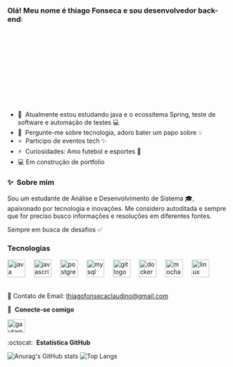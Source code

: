 ### Olá! Meu nome é thiago Fonseca e sou desenvolvedor back-end<a href="https://www.gautamkrishnar.com/"><img src="https://media.giphy.com/media/hvRJCLFzcasrR4ia7z/giphy.gif" width="5%"></a>

- 🚀 &nbsp;Atualmente estou estudando java e o ecossitema Spring, teste de software e automação de testes 💻
- 💬 &nbsp;Pergunte-me sobre tecnologia, adoro bater um papo sobre 💡
- ⭐ &nbsp;Participo de eventos tech ✨
- ⚡ &nbsp;Curiosidades: Amo futebol e esportes 🎯
- 💻 Em construção de portfolio


### ✨&nbsp;  Sobre mim

Sou um estudante de Análise e Desenvolvimento de Sistema 🎓, apaixonado por tecnologia e inovações.
Me considero autoditada e sempre que for preciso busco informações e resoluções em diferentes fontes.

Sempre em busca de desafios ✅


### Tecnologias

<div align="left">
  <img src="https://cdn.jsdelivr.net/gh/devicons/devicon/icons/java/java-original.svg" height="40" alt="java logo"  />
  <img width="12" />
  <img src="https://cdn.jsdelivr.net/gh/devicons/devicon/icons/javascript/javascript-original.svg" height="40" alt="javascript logo"  />
  <img width="12" />
  <img src="https://cdn.jsdelivr.net/gh/devicons/devicon/icons/postgresql/postgresql-original.svg" height="40" alt="postgresql logo"  />
  <img width="12" />
  <img src="https://cdn.jsdelivr.net/gh/devicons/devicon/icons/mysql/mysql-original.svg" height="40" alt="mysql logo"  />
  <img width="12" />
  <img src="https://cdn.jsdelivr.net/gh/devicons/devicon/icons/git/git-original.svg" height="40" alt="git logo"  />
  <img width="12" />
  <img src="https://cdn.jsdelivr.net/gh/devicons/devicon/icons/docker/docker-original.svg" height="40" alt="docker logo"  />
  <img width="12" />
  <img src="https://cdn.jsdelivr.net/gh/devicons/devicon/icons/mocha/mocha-plain.svg" height="40" alt="mocha logo"  />
  <img width="12" />
  <img src="https://cdn.jsdelivr.net/gh/devicons/devicon/icons/linux/linux-original.svg" height="40" alt="linux logo"  />
</div>

<br>

📧 Contato de Email: thiagofonsecaclaudino@gmail.com


🔗 &nbsp;**Conecte-se comigo**
<p align="left">
<a href="https://www.linkedin.com/in/thiago-fonseca-a58706248/" target="blank"><img align="center" src="https://raw.githubusercontent.com/rahuldkjain/github-profile-readme-generator/master/src/images/icons/Social/linked-in-alt.svg" alt="gautamkrishnar" height="30" width="40" /></a>
  
:octocat: &nbsp;**Estatística GitHub**

![Anurag's GitHub stats](https://github-readme-stats.vercel.app/api?username=Tfonseca200&show_icons=true&theme=ambient_gradient)  ![Top Langs](https://github-readme-stats.vercel.app/api/top-langs/?username=Tfonseca200&hide_progress=true&theme=ambient_gradient)





